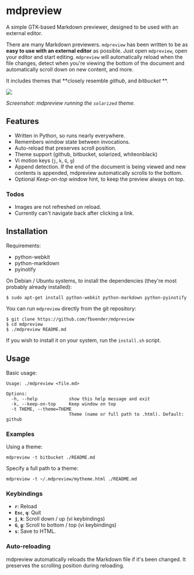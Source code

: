mdpreview
=========

A simple GTK-based Markdown previewer, designed to be used with an external
editor.

There are many Markdown previewers. `mdpreview` has been written to be as **easy
to use with an external editor** as possible. Just open `mdpreview`, open your
editor and start editing. `mdpreview` will automatically reload when the file
changes, detect when you're viewing the bottom of the document and
automatically scroll down on new content, and more.

It includes themes that **closely resemble *github*, and *bitbucket* **. 

![](https://raw.githubusercontent.com/fboender/mdpreview/master/mdpreview.png)

*Screenshot: mdpreview running the `solarized` theme.*

Features
--------

* Written in Python, so runs nearly everywhere.
* Remembers window state between invocations.
* Auto-reload that preserves scroll position.
* Theme support (github, bitbucket, solarized, whiteonblack)
* Vi motion keys (`j`, `k`, `G`, `g`)
* Append detection. If the end of the document is being viewed and new contents
  is appended, mdpreview automatically scrolls to the bottom.
* Optional *Keep-on-top* window hint, to keep the preview always on top.

### Todos

* Images are not refreshed on reload.
* Currently can't navigate back after clicking a link.

Installation
------------

Requirements:

* python-webkit
* python-markdown
* pyinotify


On Debian / Ubuntu systems, to install the dependencies (they're most probably
already installed):

    $ sudo apt-get install python-webkit python-markdown python-pyinotify

You can run `mdpreview` directly from the git repository:

    $ git clone https://github.com/fboender/mdpreview
    $ cd mdpreview
    $ ./mdpreview README.md

If you wish to install it on your system, run the `install.sh` script.

Usage
-----

Basic usage:

    Usage: ./mdpreview <file.md>

    Options:
      -h, --help            show this help message and exit
      -k, --keep-on-top     Keep window on top
      -t THEME, --theme=THEME
                            Theme (name or full path to .html). Default: github

### Examples

Using a theme:

    mdpreview -t bitbucket ./README.md

Specify a full path to a theme:

    mdpreview -t ~/.mdpreview/mytheme.html ./README.md

### Keybindings

* **`r`**: Reload
* **`Esc`**, **`q`**: Quit
* **`j`**, **`k`**: Scroll down / up (vi keybindings)
* **`G`**, **`g`**: Scroll to bottom / top (vi keybindings)
* **`s`**: Save to HTML.

### Auto-reloading

mdpreview automatically reloads the Markdown file if it's been changed. It
preserves the scrolling position during reloading.
